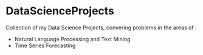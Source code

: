 # DataScienceProjects
Collection of my Data Science Projects, convering problems in the areas of :

 - Natural Language Processing and Text Mining
 - Time Series Forecasting
